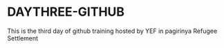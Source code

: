 # DAYTHREE-GITHUB
This is the third day of github training hosted by YEF in pagirinya Refugee Settlement
